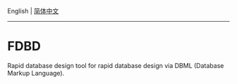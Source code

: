 English | [简体中文](/README.md)

-------

# FDBD

Rapid database design tool for rapid database design via DBML (Database Markup Language).
